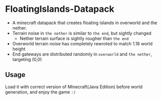 # FloatingIslands-Datapack

- A minecraft datapack that creates floating islands in overworld and the nether.
- Terrain noise in `the nether` is similar to `the end`, but sightly changed
  - Nether terrain surface is sightly rougher than `the end`
- Overworld terrain noise has completely rewroted to match 1.18 world height
- End gateways are distributed randomly in `overworld` and `the nether`, targeting (0,0)

## Usage

Load it with correct version of Minecraft(Java Edition) before world generation, and enjoy the game `:)`
